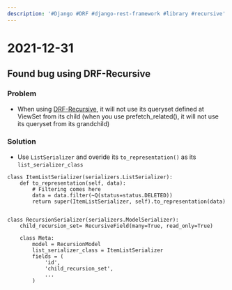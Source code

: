 ```yaml
---
description: '#Django #DRF #django-rest-framework #library #recursive'
---
```


# 2021-12-31

## Found bug using DRF-Recursive

### Problem

* When using [DRF-Recursive](https://github.com/heywbj/django-rest-framework-recursive), it will not use its queryset defined at ViewSet from its child (when you use prefetch\_related(), it will not use its queryset from its grandchild)

### Solution

* Use `ListSerializer` and overide its `to_representation()` as its `list_serializer_class`

```
class ItemListSerializer(serializers.ListSerializer):
    def to_representation(self, data):
        # Filtering comes here
        data = data.filter(~Q(status=status.DELETED))
        return super(ItemListSerializer, self).to_representation(data)
      
          
class RecursionSerializer(serializers.ModelSerializer):
    child_recursion_set= RecursiveField(many=True, read_only=True)

    class Meta:
        model = RecursionModel
        list_serializer_class = ItemListSerializer
        fields = (
            'id',
            'child_recursion_set',
            ...
        )

```
